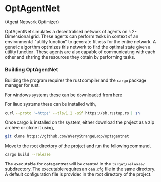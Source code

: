 # OptAgentNet
(Agent Network Optimizer)

OptAgentNet simulates a decentralised network of agents on a 2-Dimensional grid. These agents can perform tasks in context of an environmental "utility function" to generate fitness for the entire network. A genetic algorithm optimizes this network to find the optimal state given a utility function. These agents are also capable of communicating with each other and sharing the resources they obtain by performing tasks.

### Building OptAgentNet
Building the program requires the rust compiler and the `cargo` package manager for rust.

For windows systems these can be downloaded from [here](https://www.rust-lang.org/tools/install)

For linux systems these can be installed with,
```bash
curl --proto '=https' --tlsv1.2 -sSf https://sh.rustup.rs | sh
```
Once cargo is installed on the system, either download the project as a zip archive or clone it using,
```bash
git clone https://github.com/aVeryStrangeLoop/optagentnet
```
Move to the root directory of the project and run the following command,
```bash
cargo build --release
```
The executable for optagentnet will be created in the `target/release/` subdirectory. The executable requires an `oan.cfg` file in the same directory. A default configuration file is provided in the root directory of the project.




